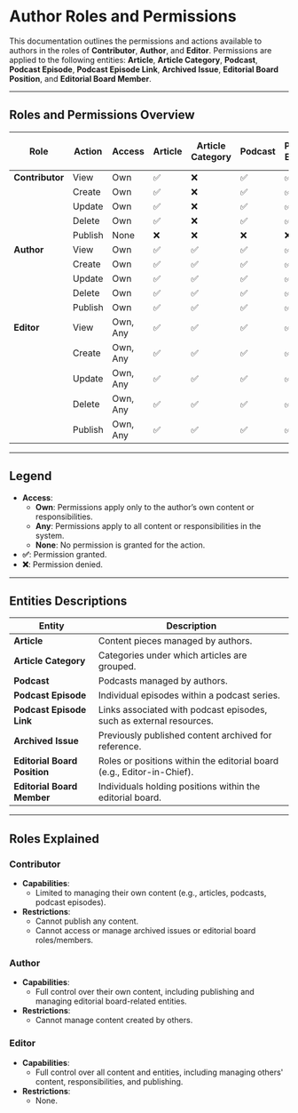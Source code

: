 # Author Roles and Permissions

This documentation outlines the permissions and actions available to authors in the roles of **Contributor**, **Author**, and **Editor**. Permissions are applied to the following entities: **Article**, **Article Category**, **Podcast**, **Podcast Episode**, **Podcast Episode Link**, **Archived Issue**, **Editorial Board Position**, and **Editorial Board Member**.

---

## Roles and Permissions Overview

| **Role**        | **Action** | **Access** | **Article** | **Article Category** | **Podcast** | **Podcast Episode** | **Podcast Episode Link** | **Archived Issue** | **Editorial Board Position** | **Editorial Board Member** |
| --------------- | ---------- | ---------- | ----------- | -------------------- | ----------- | ------------------- | ------------------------ | ------------------ | ---------------------------- | -------------------------- |
| **Contributor** | View       | Own        | ✅          | ❌                   | ✅          | ✅                  | ✅                       | ❌                 | ❌                           | ❌                         |
|                 | Create     | Own        | ✅          | ❌                   | ✅          | ✅                  | ✅                       | ❌                 | ❌                           | ❌                         |
|                 | Update     | Own        | ✅          | ❌                   | ✅          | ✅                  | ✅                       | ❌                 | ❌                           | ❌                         |
|                 | Delete     | Own        | ✅          | ❌                   | ✅          | ✅                  | ✅                       | ❌                 | ❌                           | ❌                         |
|                 | Publish    | None       | ❌          | ❌                   | ❌          | ❌                  | ❌                       | ❌                 | ❌                           | ❌                         |
| **Author**      | View       | Own        | ✅          | ✅                   | ✅          | ✅                  | ✅                       | ✅                 | ✅                           | ✅                         |
|                 | Create     | Own        | ✅          | ✅                   | ✅          | ✅                  | ✅                       | ✅                 | ✅                           | ✅                         |
|                 | Update     | Own        | ✅          | ✅                   | ✅          | ✅                  | ✅                       | ✅                 | ✅                           | ✅                         |
|                 | Delete     | Own        | ✅          | ✅                   | ✅          | ✅                  | ✅                       | ✅                 | ✅                           | ✅                         |
|                 | Publish    | Own        | ✅          | ✅                   | ✅          | ✅                  | ✅                       | ✅                 | ✅                           | ✅                         |
| **Editor**      | View       | Own, Any   | ✅          | ✅                   | ✅          | ✅                  | ✅                       | ✅                 | ✅                           | ✅                         |
|                 | Create     | Own, Any   | ✅          | ✅                   | ✅          | ✅                  | ✅                       | ✅                 | ✅                           | ✅                         |
|                 | Update     | Own, Any   | ✅          | ✅                   | ✅          | ✅                  | ✅                       | ✅                 | ✅                           | ✅                         |
|                 | Delete     | Own, Any   | ✅          | ✅                   | ✅          | ✅                  | ✅                       | ✅                 | ✅                           | ✅                         |
|                 | Publish    | Own, Any   | ✅          | ✅                   | ✅          | ✅                  | ✅                       | ✅                 | ✅                           | ✅                         |

---

## Legend

- **Access**:
  - **Own**: Permissions apply only to the author’s own content or responsibilities.
  - **Any**: Permissions apply to all content or responsibilities in the system.
  - **None**: No permission is granted for the action.
- **✅**: Permission granted.
- **❌**: Permission denied.

---

## Entities Descriptions

| **Entity**                   | **Description**                                                        |
| ---------------------------- | ---------------------------------------------------------------------- |
| **Article**                  | Content pieces managed by authors.                                     |
| **Article Category**         | Categories under which articles are grouped.                           |
| **Podcast**                  | Podcasts managed by authors.                                           |
| **Podcast Episode**          | Individual episodes within a podcast series.                           |
| **Podcast Episode Link**     | Links associated with podcast episodes, such as external resources.    |
| **Archived Issue**           | Previously published content archived for reference.                   |
| **Editorial Board Position** | Roles or positions within the editorial board (e.g., Editor-in-Chief). |
| **Editorial Board Member**   | Individuals holding positions within the editorial board.              |

---

## Roles Explained

### **Contributor**

- **Capabilities**:
  - Limited to managing their own content (e.g., articles, podcasts, podcast episodes).
- **Restrictions**:
  - Cannot publish any content.
  - Cannot access or manage archived issues or editorial board roles/members.

### **Author**

- **Capabilities**:
  - Full control over their own content, including publishing and managing editorial board-related entities.
- **Restrictions**:
  - Cannot manage content created by others.

### **Editor**

- **Capabilities**:
  - Full control over all content and entities, including managing others' content, responsibilities, and publishing.
- **Restrictions**:
  - None.
